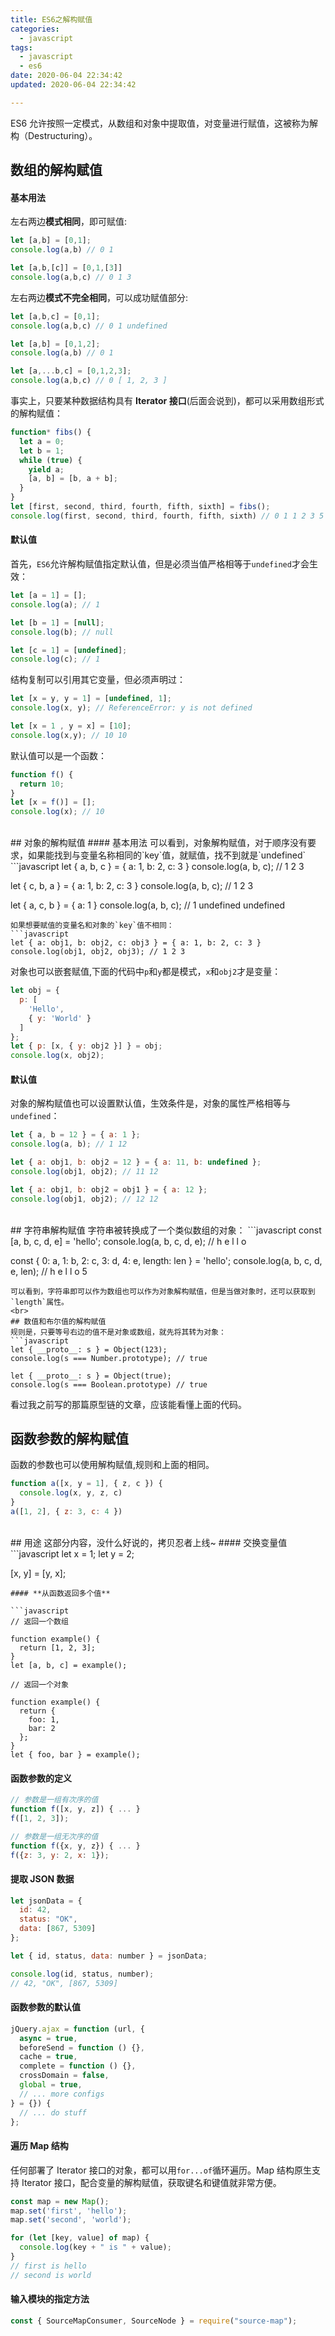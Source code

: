 ```yaml
---
title: ES6之解构赋值
categories:
  - javascript
tags:
  - javascript
  - es6
date: 2020-06-04 22:34:42
updated: 2020-06-04 22:34:42

---
```

ES6 允许按照一定模式，从数组和对象中提取值，对变量进行赋值，这被称为解构（Destructuring）。
## 数组的解构赋值
#### 基本用法
左右两边**模式相同**，即可赋值:
```javascript
let [a,b] = [0,1];
console.log(a,b) // 0 1

let [a,b,[c]] = [0,1,[3]]
console.log(a,b,c) // 0 1 3
```
左右两边**模式不完全相同**，可以成功赋值部分:
```javascript
let [a,b,c] = [0,1];
console.log(a,b,c) // 0 1 undefined

let [a,b] = [0,1,2];
console.log(a,b) // 0 1

let [a,...b,c] = [0,1,2,3];
console.log(a,b,c) // 0 [ 1, 2, 3 ]
```
事实上，只要某种数据结构具有 **Iterator 接口**(后面会说到)，都可以采用数组形式的解构赋值：
```javascript
function* fibs() {
  let a = 0;
  let b = 1;
  while (true) {
    yield a;
    [a, b] = [b, a + b];
  }
}
let [first, second, third, fourth, fifth, sixth] = fibs();
console.log(first, second, third, fourth, fifth, sixth) // 0 1 1 2 3 5
```
#### 默认值
首先，`ES6`允许解构赋值指定默认值，但是必须当值严格相等于`undefined`才会生效：
```javascript
let [a = 1] = [];
console.log(a); // 1

let [b = 1] = [null];
console.log(b); // null

let [c = 1] = [undefined];
console.log(c); // 1
```
<!--more-->
结构复制可以引用其它变量，但必须声明过：

```javascript
let [x = y, y = 1] = [undefined, 1];
console.log(x, y); // ReferenceError: y is not defined

let [x = 1 , y = x] = [10];
console.log(x,y); // 10 10
```
默认值可以是一个函数：
```javascript
function f() {
  return 10;
}
let [x = f()] = [];
console.log(x); // 10
```
<br>
## 对象的解构赋值
#### 基本用法
可以看到，对象解构赋值，对于顺序没有要求，如果能找到与变量名称相同的`key`值，就赋值，找不到就是`undefined`
```javascript
let { a, b, c } = { a: 1, b: 2, c: 3 }
console.log(a, b, c); // 1 2 3

let { c, b, a } = { a: 1, b: 2, c: 3 }
console.log(a, b, c); // 1 2 3

let { a, c, b } = { a: 1 }
console.log(a, b, c); // 1 undefined undefined
```
如果想要赋值的变量名和对象的`key`值不相同：
```javascript
let { a: obj1, b: obj2, c: obj3 } = { a: 1, b: 2, c: 3 }
console.log(obj1, obj2, obj3); // 1 2 3
```
对象也可以嵌套赋值,下面的代码中`p`和`y`都是模式，`x`和`obj2`才是变量：
```javascript
let obj = {
  p: [
    'Hello',
    { y: 'World' }
  ]
};
let { p: [x, { y: obj2 }] } = obj;
console.log(x, obj2);
```
#### 默认值
对象的解构赋值也可以设置默认值，生效条件是，对象的属性严格相等与`undefined`：
```javascript
let { a, b = 12 } = { a: 1 };
console.log(a, b); // 1 12 

let { a: obj1, b: obj2 = 12 } = { a: 11, b: undefined };
console.log(obj1, obj2); // 11 12 

let { a: obj1, b: obj2 = obj1 } = { a: 12 };
console.log(obj1, obj2); // 12 12
```
<br>
## 字符串解构赋值
字符串被转换成了一个类似数组的对象：
```javascript
const [a, b, c, d, e] = 'hello';
console.log(a, b, c, d, e); // h e l l o

const { 0: a, 1: b, 2: c, 3: d, 4: e, length: len } = 'hello';
console.log(a, b, c, d, e, len); // h e l l o 5
```
可以看到，字符串即可以作为数组也可以作为对象解构赋值，但是当做对象时，还可以获取到`length`属性。
<br>
## 数值和布尔值的解构赋值
规则是，只要等号右边的值不是对象或数组，就先将其转为对象：
```javascript
let { __proto__: s } = Object(123);
console.log(s === Number.prototype); // true

let { __proto__: s } = Object(true);
console.log(s === Boolean.prototype) // true
```
看过我之前写的那篇原型链的文章，应该能看懂上面的代码。
<br>
## 函数参数的解构赋值
函数的参数也可以使用解构赋值,规则和上面的相同。
```javascript
function a([x, y = 1], { z, c }) {
  console.log(x, y, z, c)
}
a([1, 2], { z: 3, c: 4 })
```
<br>
## 用途
这部分内容，没什么好说的，拷贝忍者上线~
#### 交换变量值
```javascript
let x = 1;
let y = 2;

[x, y] = [y, x];
```
#### **从函数返回多个值**

```javascript
// 返回一个数组

function example() {
  return [1, 2, 3];
}
let [a, b, c] = example();

// 返回一个对象

function example() {
  return {
    foo: 1,
    bar: 2
  };
}
let { foo, bar } = example();
```

#### **函数参数的定义**

```javascript
// 参数是一组有次序的值
function f([x, y, z]) { ... }
f([1, 2, 3]);

// 参数是一组无次序的值
function f({x, y, z}) { ... }
f({z: 3, y: 2, x: 1});
```

#### **提取 JSON 数据**

```javascript
let jsonData = {
  id: 42,
  status: "OK",
  data: [867, 5309]
};

let { id, status, data: number } = jsonData;

console.log(id, status, number);
// 42, "OK", [867, 5309]
```

#### **函数参数的默认值**

```javascript
jQuery.ajax = function (url, {
  async = true,
  beforeSend = function () {},
  cache = true,
  complete = function () {},
  crossDomain = false,
  global = true,
  // ... more configs
} = {}) {
  // ... do stuff
};
```

#### **遍历 Map 结构**

任何部署了 Iterator 接口的对象，都可以用`for...of`循环遍历。Map 结构原生支持 Iterator 接口，配合变量的解构赋值，获取键名和键值就非常方便。

```javascript
const map = new Map();
map.set('first', 'hello');
map.set('second', 'world');

for (let [key, value] of map) {
  console.log(key + " is " + value);
}
// first is hello
// second is world
```

#### **输入模块的指定方法**

```javascript
const { SourceMapConsumer, SourceNode } = require("source-map");
```